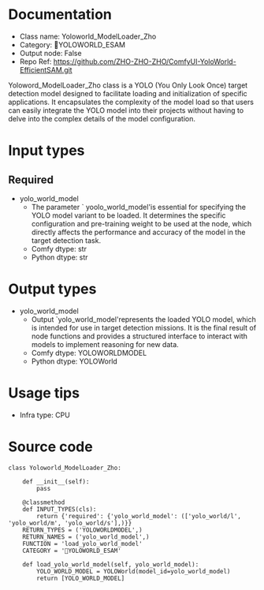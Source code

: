# Documentation
- Class name: Yoloworld_ModelLoader_Zho
- Category: 🔎YOLOWORLD_ESAM
- Output node: False
- Repo Ref: https://github.com/ZHO-ZHO-ZHO/ComfyUI-YoloWorld-EfficientSAM.git

Yoloword_ModelLoader_Zho class is a YOLO (You Only Look Once) target detection model designed to facilitate loading and initialization of specific applications. It encapsulates the complexity of the model load so that users can easily integrate the YOLO model into their projects without having to delve into the complex details of the model configuration.

# Input types
## Required
- yolo_world_model
    - The parameter ` yoolo_world_model'is essential for specifying the YOLO model variant to be loaded. It determines the specific configuration and pre-training weight to be used at the node, which directly affects the performance and accuracy of the model in the target detection task.
    - Comfy dtype: str
    - Python dtype: str

# Output types
- yolo_world_model
    - Output `yolo_world_model'represents the loaded YOLO model, which is intended for use in target detection missions. It is the final result of node functions and provides a structured interface to interact with models to implement reasoning for new data.
    - Comfy dtype: YOLOWORLDMODEL
    - Python dtype: YOLOWorld

# Usage tips
- Infra type: CPU

# Source code
```
class Yoloworld_ModelLoader_Zho:

    def __init__(self):
        pass

    @classmethod
    def INPUT_TYPES(cls):
        return {'required': {'yolo_world_model': (['yolo_world/l', 'yolo_world/m', 'yolo_world/s'],)}}
    RETURN_TYPES = ('YOLOWORLDMODEL',)
    RETURN_NAMES = ('yolo_world_model',)
    FUNCTION = 'load_yolo_world_model'
    CATEGORY = '🔎YOLOWORLD_ESAM'

    def load_yolo_world_model(self, yolo_world_model):
        YOLO_WORLD_MODEL = YOLOWorld(model_id=yolo_world_model)
        return [YOLO_WORLD_MODEL]
```